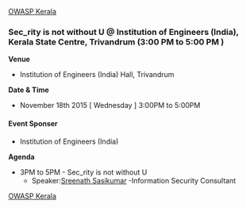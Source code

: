 [OWASP Kerala](https://www.owasp.org/index.php/Kerala)

### **Sec_rity is not without U @ Institution of Engineers (India), Kerala State Centre, Trivandrum (3:00 PM to 5:00 PM )**

**Venue**

  - Institution of Engineers (India) Hall, Trivandrum

**Date & Time**

  - November 18th 2015 \[ Wednesday \] 3:00PM to 5:00PM

#### **Event Sponser**

  - Institution of Engineers (India)

**Agenda**

  - 3PM to 5PM - Sec_rity is not without U
      - Speaker:[Sreenath
        Sasikumar](http://www.sreenathsasikumar.com/about/) -Information
        Security Consultant

[OWASP Kerala](https://www.owasp.org/index.php/Kerala)